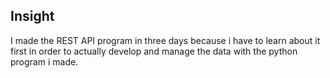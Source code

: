 ## Insight
I made the REST API program in three days because i have to learn about it first in order to actually develop and manage the data with the python program i made.
